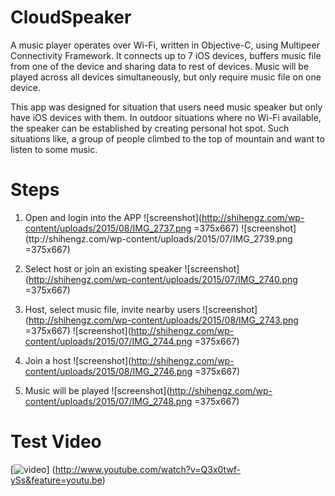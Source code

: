 # CloudSpeaker

A music player operates over Wi-Fi, written in Objective-C, using Multipeer Connectivity Framework. It connects up to 7 iOS devices, buffers music file from one of the device and sharing data to rest of devices. Music will be played across all devices simultaneously, but only require music file on one device. 

This app was designed for situation that users need music speaker but only have iOS devices with them. In outdoor situations where no Wi-Fi available, the speaker can be established by creating personal hot spot. Such situations like, a group of people climbed to the top of mountain and want to listen to some music. 

# Steps
1. Open and login into the APP
![screenshot](http://shihengz.com/wp-content/uploads/2015/08/IMG_2737.png =375x667)
![screenshot](ttp://shihengz.com/wp-content/uploads/2015/07/IMG_2739.png =375x667)

2. Select host or join an existing speaker
![screenshot](http://shihengz.com/wp-content/uploads/2015/07/IMG_2740.png =375x667)

3. Host, select music file, invite nearby users
![screenshot](http://shihengz.com/wp-content/uploads/2015/08/IMG_2743.png =375x667)
![screenshot](http://shihengz.com/wp-content/uploads/2015/07/IMG_2744.png =375x667)

4. Join a host
![screenshot](http://shihengz.com/wp-content/uploads/2015/08/IMG_2746.png =375x667)

5. Music will be played
![screenshot](http://shihengz.com/wp-content/uploads/2015/07/IMG_2748.png =375x667)

# Test Video
[![video](http://img.youtube.com/vi/Q3x0twf-ySs&feature=youtu.be/0.jpg)]
(http://www.youtube.com/watch?v=Q3x0twf-ySs&feature=youtu.be)
